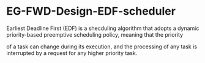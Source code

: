 # EG-FWD-Design-EDF-scheduler
Earliest Deadline First (EDF) is a shecduling algorithm that adopts a dynamic priority-based preemptive scheduling policy, meaning that the priority

of a task can change during its execution, and the processing of any task is interrupted by a request for any higher priority task.
